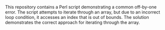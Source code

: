 This repository contains a Perl script demonstrating a common off-by-one error. The script attempts to iterate through an array, but due to an incorrect loop condition, it accesses an index that is out of bounds.  The solution demonstrates the correct approach for iterating through the array.